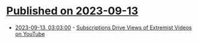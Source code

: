 # [Published on 2023-09-13](index.md)

* [2023-09-13, 03:03:00](https://soylentnews.org/article.pl?sid=23/09/12/0146222&from=rss) - [Subscriptions Drive Views of Extremist Videos on YouTube](https://soylentnews.org/article.pl?sid=23/09/12/0146222&from=rss)
